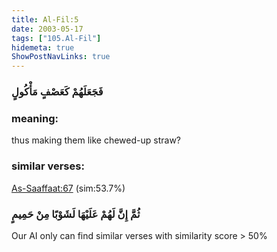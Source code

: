 ```yaml
---
title: Al-Fil:5
date: 2003-05-17
tags: ["105.Al-Fil"]
hidemeta: true 
ShowPostNavLinks: true 
---
```

### فَجَعَلَهُمْ كَعَصْفٍ مَأْكُولٍ
### meaning: 
thus making them like chewed-up straw?
### similar verses: 

[As-Saaffaat:67](/37/67) (sim:53.7%)

### ثُمَّ إِنَّ لَهُمْ عَلَيْهَا لَشَوْبًا مِنْ حَمِيمٍ

Our AI only can find similar verses with similarity score > 50% 



